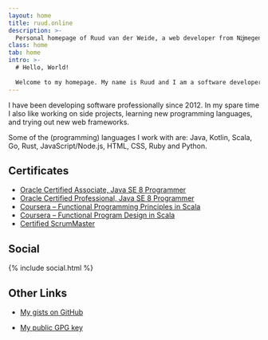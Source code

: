 ```yaml
---
layout: home
title: ruud.online
description: >-
  Personal homepage of Ruud van der Weide, a web developer from Nĳmegen.
class: home
tab: home
intro: >-
  # Hello, World!
  
  Welcome to my homepage. My name is Ruud and I am a software developer from Nĳmegen, the Netherlands.
---
```


I have been developing software professionally since 2012.
In my spare time I also like working on side projects, learning new programming languages, and trying out new web frameworks.

Some of the (programming) languages I work with are: Java, Kotlin, Scala, Go, Rust, JavaScript/Node.js, HTML, CSS, Ruby and Python.


## Certificates

* [Oracle Certified Associate, Java SE 8 Programmer](https://www.youracclaim.com/badges/8d179b16-64b2-4abe-8978-319ed8d40483)
* [Oracle Certified Professional, Java SE 8 Programmer](https://www.youracclaim.com/badges/5087e8f9-d41d-453b-b16e-6fed220f3b0d)
* [Coursera – Functional Programming Principles in Scala](https://www.coursera.org/account/accomplishments/verify/7L9QPDZF4ESV)
* [Coursera – Functional Program Design in Scala](https://www.coursera.org/account/accomplishments/verify/DGTMN79P7VWJ)
* [Certified ScrumMaster](http://bcert.me/skkgftvcl)


## Social

{% include social.html %}


## Other Links

* [My gists on GitHub](https://gist.github.com/rjvdw)
<!-- * [Interesting feeds I follow](https://feedly.com/rdcl) -->
* [My public GPG key](/0AE37E45.asc)

